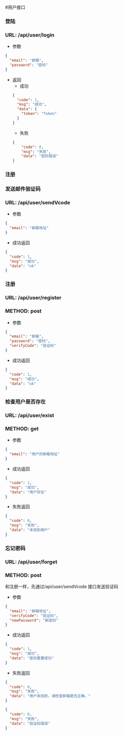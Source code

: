 #用户接口
### 登陆
### URL: /api/user/login
* 参数
```json
{
  "email": "邮箱",
  "password": "密码"
}
```
* 返回
    * 成功
    ```json
    {
      "code": 1,
      "msg": "成功",
      "data": {
        "token": "Token"
      }
    }
    ```
    * 失败
    ```json
    {
        "code": 0,
        "msg": "失败",
        "data": "密码错误"
    }
    
    ```


### 注册
### 发送邮件验证码
### URL: /api/user/sendVcode
* 参数
```json
{
  "email": "邮箱地址"
}

```
* 成功返回
```json
{
  "code": 1,
  "msg": "成功",
  "data": "ok"
}
```
### 注册
### URL: /api/user/register
### METHOD: post
* 参数
```json
{
  "email": "邮箱",
  "password": "密码",
  "verifyCode": "验证码"
}
```
* 成功返回
```json
{
  "code": 1,
  "msg": "成功",
  "data": "ok"
}
```

### 检查用户是否存在
### URL: /api/user/exist
### METHOD: get
* 参数
```json
{
  "email": "用户的邮箱地址"
}
```
* 成功返回
```json
{
  "code": 1,
  "msg": "成功",
  "data": "用户存在"
}
```

* 失败返回
```json
{
  "code": 0,
  "msg": "失败",
  "data": "未找到用户"
}
```


### 忘记密码
### URL: /api/user/forget
### METHOD: post
和注册一样，先通过/api/user/sendVcode 接口发送验证码
* 参数
```json
{
  "email": "邮箱地址",
  "verifyCode": "验证码",
  "newPassword": "新密码"
}
```

* 成功返回
```json
{
  "code": 1,
  "msg": "成功",
  "data": "密码重置成功"
}
```

* 失败返回

```json
{
  "code": 0,
  "msg": "失败",
  "data": "用户未找到，请检查邮箱是否正确。"
}
```
```json
{
  "code": 0,
  "msg": "失败",
  "data": "验证码错误"
}
```
